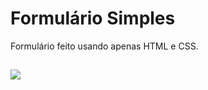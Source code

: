 # Formulário Simples

Formulário feito usando apenas HTML e CSS.

##

![](https://github.com/Ally-Matias/JS_HTML_CSS/blob/main/Formul%C3%A1rio(HTML%2BCSS)/Screenshot%20from%202023-01-20%2014-01-37.png)
